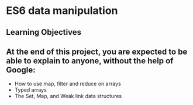 # ES6 data manipulation
## Learning Objectives
At the end of this project, you are expected to be able to explain to anyone, without the help of Google:
---
* How to use map, filter and reduce on arrays
* Typed arrays
* The Set, Map, and Weak link data structures
